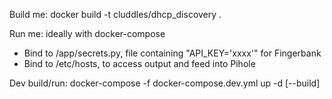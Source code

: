 Build me: docker build -t cluddles/dhcp_discovery .

Run me: ideally with docker-compose
- Bind to /app/secrets.py, file containing "API_KEY='xxxx'" for Fingerbank
- Bind to /etc/hosts, to access output and feed into Pihole

Dev build/run: docker-compose -f docker-compose.dev.yml up -d [--build]
